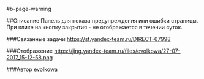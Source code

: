 #b-page-warning

##Описание
Панель для показа предупреждения или ошибки страницы.
При клике на кнопку закрытия - не отображается в течении суток.

###Связанные задачи
https://st.yandex-team.ru/DIRECT-67998

###Отображение
https://jing.yandex-team.ru/files/evolkowa/27-07-2017_15-12-58.png

###Автор
[evolkowa](https://staff.yandex-team.ru/evolkowa)
